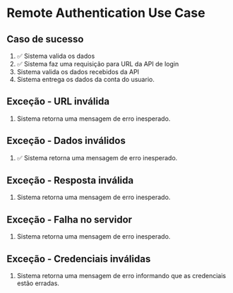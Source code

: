 # Remote Authentication Use Case

## Caso de sucesso
1. ✅ Sistema valida os dados
2. ✅ Sistema faz uma requisição para URL da API de login
3. Sistema valida os dados recebidos da API
4. Sistema entrega os dados da conta do usuario.

## Exceção - URL inválida
1. Sistema retorna uma mensagem de erro inesperado.

## Exceção - Dados inválidos
1. ✅ Sistema retorna uma mensagem de erro inesperado.

## Exceção - Resposta inválida
1. Sistema retorna uma mensagem de erro inesperado.

## Exceção - Falha no servidor
1. Sistema retorna uma mensagem de erro inesperado.

## Exceção - Credenciais inválidas
1. Sistema retorna uma mensagem de erro informando que as credenciais estão erradas.
